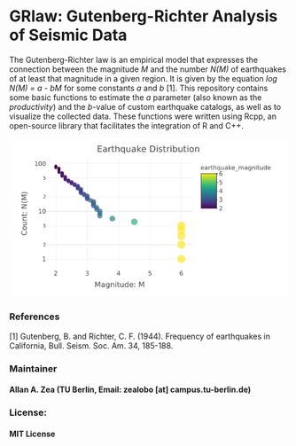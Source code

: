 # GRlaw: Gutenberg-Richter Analysis of Seismic Data
The Gutenberg-Richter law is an empirical model that expresses the connection between the magnitude *M* and the number *N(M)* of earthquakes of at least that magnitude in a given region. It is given by the equation *log N(M) = a - bM* for some constants *a* and *b* [1]. This repository contains some basic functions to estimate the *a* parameter (also known as the *productivity*) and the *b*-value of custom earthquake catalogs, as well as to visualize the collected data. These functions were written using Rcpp, an open-source library that facilitates the integration of R and C++.


![alt text](https://github.com/allgebrist/GRlaw/blob/master/data/Screenshot.png)

### References
[1] Gutenberg, B. and Richter, C. F. (1944). Frequency of earthquakes in California, Bull. Seism. Soc. Am.
34, 185-188. 

### Maintainer
#### Allan A. Zea (TU Berlin, Email: zealobo [at] campus.tu-berlin.de)

### License: 
#### MIT License
